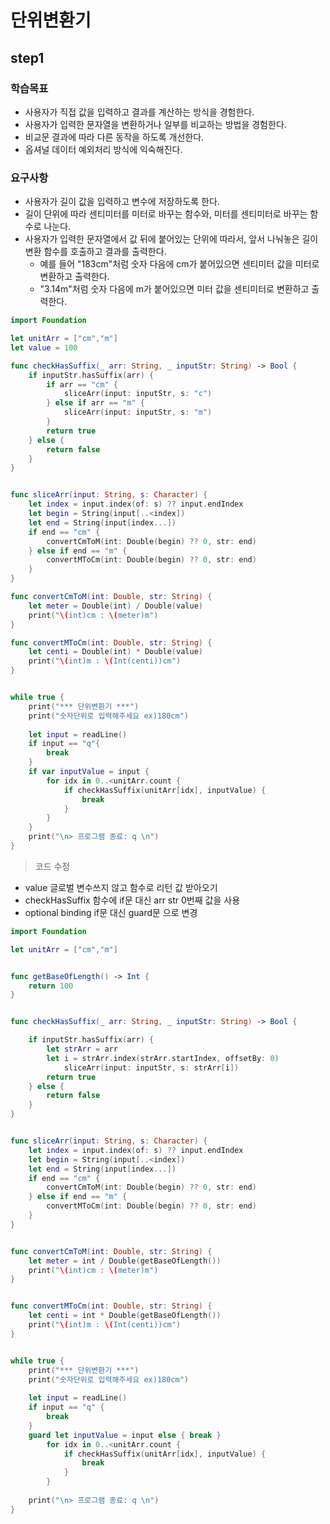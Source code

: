 #  단위변환기

## step1

### 학습목표

- 사용자가 직접 값을 입력하고 결과를 계산하는 방식을 경험한다.
- 사용자가 입력한 문자열을 변환하거나 일부를 비교하는 방법을 경험한다.
- 비교문 결과에 따라 다른 동작을 하도록 개선한다.
- 옵셔널 데이터 예외처리 방식에 익숙해진다.

### 요구사항

- 사용자가 길이 값을 입력하고 변수에 저장하도록 한다.
- 길이 단위에 따라 센티미터를 미터로 바꾸는 함수와, 미터를 센티미터로 바꾸는 함수로 나눈다.
- 사용자가 입력한 문자열에서 값 뒤에 붙어있는 단위에 따라서, 앞서 나눠놓은 길이 변환 함수를 호출하고 결과를 출력한다.
  - 예를 들어 "183cm"처럼 숫자 다음에 cm가 붙어있으면 센티미터 값을 미터로 변환하고 출력한다.
  - "3.14m"처럼 숫자 다음에 m가 붙어있으면 미터 값을 센티미터로 변환하고 출력한다.



```swift
import Foundation

let unitArr = ["cm","m"]
let value = 100

func checkHasSuffix(_ arr: String, _ inputStr: String) -> Bool {
    if inputStr.hasSuffix(arr) {
        if arr == "cm" {
            sliceArr(input: inputStr, s: "c")
        } else if arr == "m" {
            sliceArr(input: inputStr, s: "m")
        }
        return true
    } else {
        return false
    }
}


func sliceArr(input: String, s: Character) {
    let index = input.index(of: s) ?? input.endIndex
    let begin = String(input[..<index])
    let end = String(input[index...])
    if end == "cm" {
        convertCmToM(int: Double(begin) ?? 0, str: end)
    } else if end == "m" {
        convertMToCm(int: Double(begin) ?? 0, str: end)
    }
}

func convertCmToM(int: Double, str: String) {
    let meter = Double(int) / Double(value)
    print("\(int)cm : \(meter)m")
}

func convertMToCm(int: Double, str: String) {
    let centi = Double(int) * Double(value)
    print("\(int)m : \(Int(centi))cm")
}


while true {
    print("*** 단위변환기 ***")
    print("숫자단위로 입력해주세요 ex)180cm")
    
    let input = readLine()
    if input == "q"{
        break
    }
    if var inputValue = input {
        for idx in 0..<unitArr.count {
            if checkHasSuffix(unitArr[idx], inputValue) {
                break
            }
        }
    }
    print("\n> 프로그램 종료: q \n")
}

```

> 코드 수정

* value 글로벌 변수쓰지 않고 함수로 리턴 값 받아오기
* checkHasSuffix 함수에 if문 대신 arr str 0번째 값을 사용
* optional binding if문 대신 guard문 으로 변경

```swift
import Foundation

let unitArr = ["cm","m"]


func getBaseOfLength() -> Int {
    return 100
}


func checkHasSuffix(_ arr: String, _ inputStr: String) -> Bool {

    if inputStr.hasSuffix(arr) {
        let strArr = arr
        let i = strArr.index(strArr.startIndex, offsetBy: 0)
            sliceArr(input: inputStr, s: strArr[i])
        return true
    } else {
        return false
    }
}


func sliceArr(input: String, s: Character) {
    let index = input.index(of: s) ?? input.endIndex
    let begin = String(input[..<index])
    let end = String(input[index...])
    if end == "cm" {
        convertCmToM(int: Double(begin) ?? 0, str: end)
    } else if end == "m" {
        convertMToCm(int: Double(begin) ?? 0, str: end)
    }
}


func convertCmToM(int: Double, str: String) {
    let meter = int / Double(getBaseOfLength())
    print("\(int)cm : \(meter)m")
}


func convertMToCm(int: Double, str: String) {
    let centi = int * Double(getBaseOfLength())
    print("\(int)m : \(Int(centi))cm")
}


while true {
    print("*** 단위변환기 ***")
    print("숫자단위로 입력해주세요 ex)180cm")
    
    let input = readLine()
    if input == "q" {
        break
    }
    guard let inputValue = input else { break }
        for idx in 0..<unitArr.count {
            if checkHasSuffix(unitArr[idx], inputValue) {
                break
            }
        }
    
    print("\n> 프로그램 종료: q \n")
}

```

